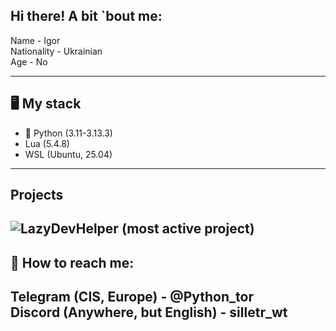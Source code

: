 ## Hi there! A bit `bout me:
Name - Igor  
Nationality - Ukrainian  
Age - No  

---
## 🖥 My stack
- 🐍 Python (3.11-3.13.3)
- Lua (5.4.8)
- WSL (Ubuntu, 25.04)  
  
---
## Projects
![LazyDevHelper](https://github.com/Silletr/LazyDevHelper) (most active project)  
---
## 📧 How to reach me:
Telegram (CIS, Europe) - @Python_tor  
Discord (Anywhere, but English) - silletr_wt  
---
